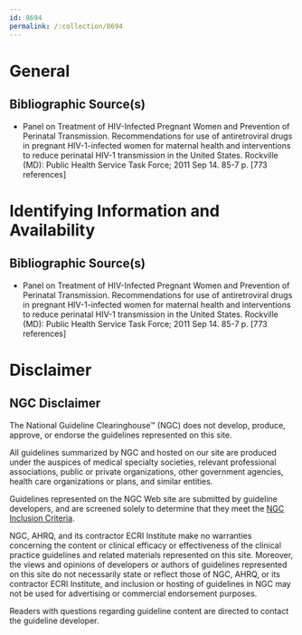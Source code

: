 ```yaml
---
id: 8694
permalink: /:collection/8694
---
```


# General

## Bibliographic Source(s)

- Panel on Treatment of HIV-Infected Pregnant Women and Prevention of Perinatal Transmission. Recommendations for use of antiretroviral drugs in pregnant HIV-1-infected women for maternal health and interventions to reduce perinatal HIV-1 transmission in the United States. Rockville (MD): Public Health Service Task Force; 2011 Sep 14. 85-7 p. [773 references]

# Identifying Information and Availability

## Bibliographic Source(s)

- Panel on Treatment of HIV-Infected Pregnant Women and Prevention of Perinatal Transmission. Recommendations for use of antiretroviral drugs in pregnant HIV-1-infected women for maternal health and interventions to reduce perinatal HIV-1 transmission in the United States. Rockville (MD): Public Health Service Task Force; 2011 Sep 14. 85-7 p. [773 references]

# Disclaimer

## NGC Disclaimer

The National Guideline Clearinghouse™ (NGC) does not develop, produce, approve, or endorse the guidelines represented on this site.

All guidelines summarized by NGC and hosted on our site are produced under the auspices of medical specialty societies, relevant professional associations, public or private organizations, other government agencies, health care organizations or plans, and similar entities.

Guidelines represented on the NGC Web site are submitted by guideline developers, and are screened solely to determine that they meet the [NGC Inclusion Criteria](/help-and-about/summaries/inclusion-criteria).

NGC, AHRQ, and its contractor ECRI Institute make no warranties concerning the content or clinical efficacy or effectiveness of the clinical practice guidelines and related materials represented on this site. Moreover, the views and opinions of developers or authors of guidelines represented on this site do not necessarily state or reflect those of NGC, AHRQ, or its contractor ECRI Institute, and inclusion or hosting of guidelines in NGC may not be used for advertising or commercial endorsement purposes.

Readers with questions regarding guideline content are directed to contact the guideline developer.

